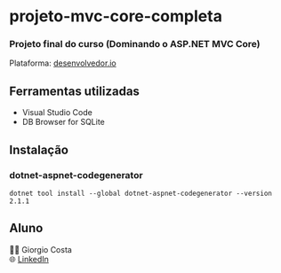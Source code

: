 # projeto-mvc-core-completa

### Projeto final do curso (Dominando o ASP.NET MVC Core)
Plataforma: [desenvolvedor.io](https://desenvolvedor.io/)

## Ferramentas utilizadas
- Visual Studio Code
- DB Browser for SQLite

## Instalação
### dotnet-aspnet-codegenerator
```
dotnet tool install --global dotnet-aspnet-codegenerator --version 2.1.1
```

## Aluno

:man_technologist: Giorgio Costa <br/>
:globe_with_meridians: [LinkedIn](https://www.linkedin.com/in/giorgiocost/)



